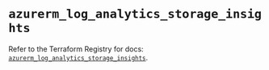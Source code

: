 # `azurerm_log_analytics_storage_insights`

Refer to the Terraform Registry for docs: [`azurerm_log_analytics_storage_insights`](https://registry.terraform.io/providers/hashicorp/azurerm/3.102.0/docs/resources/log_analytics_storage_insights).
